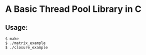 # A Basic Thread Pool Library in C

## Usage:
```
$ make
$ ./matrix_example
$ ./closure_example
```
